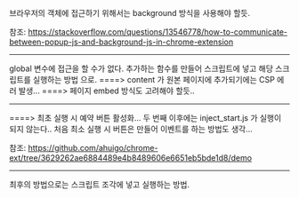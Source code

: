 브라우저의 객체에 접근하기 위해서는 background 방식을 사용해야 할듯.

참조: https://stackoverflow.com/questions/13546778/how-to-communicate-between-popup-js-and-background-js-in-chrome-extension

---

global 변수에 접근을 할 수가 없다.
추가하는 함수를 만들어
스크립트에 넣고 해당 스크립트를 실행하는 방법 으로.
====> content 가 원본 페이지에 추가되기에는 CSP 에러 발생...
====> 페이지 embed 방식도 고려해야 할듯..

---

====> 최초 실행 시 예약 버튼 활성화...
두 번째 이후에는 inject_start.js 가 실행이 되지 않는다..
처음 최소 실행 시 버튼은 만들어 이벤트를 하는 방법도 생각...

참조: https://github.com/ahuigo/chrome-ext/tree/3629262ae6884489e4b8489606e6651eb5bde1d8/demo

---

최후의 방법으로는 스크립트 조각에 넣고 실행하는 방법.
